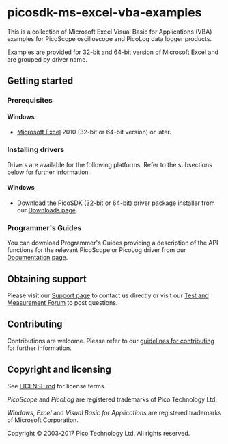 # picosdk-ms-excel-vba-examples

This is a collection of Microsoft Excel Visual Basic for Applications (VBA) examples for PicoScope oscilloscope and PicoLog data logger products.

Examples are provided for 32-bit and 64-bit version of Microsoft Excel and are grouped by driver name.

## Getting started

### Prerequisites

#### Windows

* [Microsoft Excel](https://products.office.com/en-gb/excel) 2010 (32-bit or 64-bit version) or later.  

### Installing drivers

Drivers are available for the following platforms. Refer to the subsections below for further information.

#### Windows

* Download the PicoSDK (32-bit or 64-bit) driver package installer from our [Downloads page](https://www.picotech.com/downloads).

### Programmer's Guides

You can download Programmer's Guides providing a description of the API functions for the relevant PicoScope or PicoLog driver from our [Documentation page](https://www.picotech.com/library/documentation).

## Obtaining support

Please visit our [Support page](https://www.picotech.com/tech-support) to contact us directly or visit our [Test and Measurement Forum](https://www.picotech.com/support/forum18.html) to post questions.

## Contributing

Contributions are welcome. Please refer to our [guidelines for contributing](.github/CONTRIBUTING.md) for further information.

## Copyright and licensing

See [LICENSE.md](LICENSE.md) for license terms. 

*PicoScope* and *PicoLog* are registered trademarks of Pico Technology Ltd. 

*Windows*, *Excel* and *Visual Basic for Applications* are registered trademarks of Microsoft Corporation.

Copyright © 2003-2017 Pico Technology Ltd. All rights reserved.


